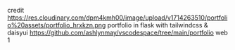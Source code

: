 credit
https://res.cloudinary.com/dpm4kmh00/image/upload/v1714263510/portfolio%20assets/portfolio_hrxkzn.png
portfolio in flask with tailwindcss & daisyui
https://github.com/ashlynmay/vscodespace/tree/main/portfolio
web
1